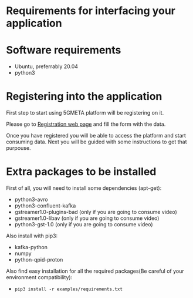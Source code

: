 # Requirements for interfacing your application

# Software requirements

* Ubuntu, preferrably 20.04
* python3


# Registering into the application

First step to start using 5GMETA platform will be registering on it.

Please go to [Registration web page](https://5gmeta-platform.eu/identity/realms/5gmeta/protocol/openid-connect/auth?client_id=account-console&redirect_uri=https%3A%2F%2F5gmeta-platform.eu%2Fidentity%2Frealms%2F5gmeta%2Faccount%2F%23%2F&state=e663b644-ad9e-4099-8ef5-a01f0b96113b&response_mode=fragment&response_type=code&scope=openid&nonce=8fe4af95-2960-4091-8291-f0b938ecb71b&code_challenge=q1YJn1i-HV4Bk695CxlzYXIrLedunlS7TBafxCULGCQ&code_challenge_method=S256) and fill the form with the data.


Once you have registered you will be able to access the platform and start consuming data. Next you will be guided with some instructions to get that purpouse.

# Extra packages to be installed
First of all, you will need to install some dependencies (apt-get):

* python3-avro
* python3-confluent-kafka
* gstreamer1.0-plugins-bad (only if you are going to consume video)
* gstreamer1.0-libav (only if you are going to consume video)
* python3-gst-1.0 (only if you are going to consume video)

Also install with pip3:

* kafka-python
* numpy
* python-qpid-proton

Also find easy installation for all the required packages(Be careful of your environment compatibility):

* ```pip3 install -r examples/requirements.txt```

